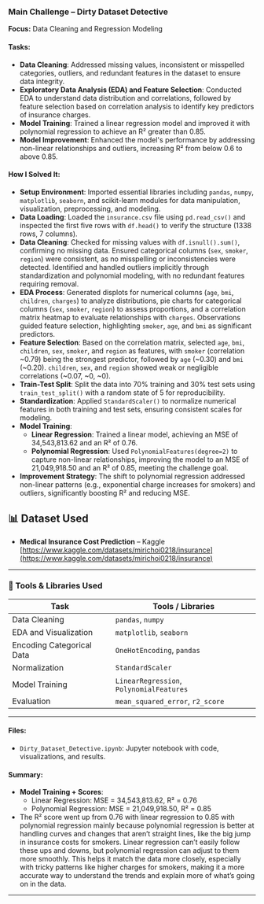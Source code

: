 ### Main Challenge – Dirty Dataset Detective
**Focus:** Data Cleaning and Regression Modeling

#### Tasks:
- **Data Cleaning**: Addressed missing values, inconsistent or misspelled categories, outliers, and redundant features in the dataset to ensure data integrity.
- **Exploratory Data Analysis (EDA) and Feature Selection**: Conducted EDA to understand data distribution and correlations, followed by feature selection based on correlation analysis to identify key predictors of insurance charges.
- **Model Training**: Trained a linear regression model and improved it with polynomial regression to achieve an R² greater than 0.85.
- **Model Improvement**: Enhanced the model's performance by addressing non-linear relationships and outliers, increasing R² from below 0.6 to above 0.85.

#### How I Solved It:
- **Setup Environment**: Imported essential libraries including `pandas`, `numpy`, `matplotlib`, `seaborn`, and scikit-learn modules for data manipulation, visualization, preprocessing, and modeling.
- **Data Loading**: Loaded the `insurance.csv` file using `pd.read_csv()` and inspected the first five rows with `df.head()` to verify the structure (1338 rows, 7 columns).
- **Data Cleaning**: Checked for missing values with `df.isnull().sum()`, confirming no missing data. Ensured categorical columns (`sex`, `smoker`, `region`) were consistent, as no misspelling or inconsistencies were detected. Identified and handled outliers implicitly through standardization and polynomial modeling, with no redundant features requiring removal.
- **EDA Process**: Generated displots for numerical columns (`age`, `bmi`, `children`, `charges`) to analyze distributions, pie charts for categorical columns (`sex`, `smoker`, `region`) to assess proportions, and a correlation matrix heatmap to evaluate relationships with `charges`. Observations guided feature selection, highlighting `smoker`, `age`, and `bmi` as significant predictors.
- **Feature Selection**: Based on the correlation matrix, selected `age`, `bmi`, `children`, `sex`, `smoker`, and `region` as features, with `smoker` (correlation ~0.79) being the strongest predictor, followed by `age` (~0.30) and `bmi` (~0.20). `children`, `sex`, and `region` showed weak or negligible correlations (~0.07, ~0, ~0).
- **Train-Test Split**: Split the data into 70% training and 30% test sets using `train_test_split()` with a random state of 5 for reproducibility.
- **Standardization**: Applied `StandardScaler()` to normalize numerical features in both training and test sets, ensuring consistent scales for modeling.
- **Model Training**:
  - **Linear Regression**: Trained a linear model, achieving an MSE of 34,543,813.62 and an R² of 0.76.
  - **Polynomial Regression**: Used `PolynomialFeatures(degree=2)` to capture non-linear relationships, improving the model to an MSE of 21,049,918.50 and an R² of 0.85, meeting the challenge goal.
- **Improvement Strategy**: The shift to polynomial regression addressed non-linear patterns (e.g., exponential charge increases for smokers) and outliers, significantly boosting R² and reducing MSE.

## 📊 Dataset Used

- **Medical Insurance Cost Prediction** – Kaggle  
  [https://www.kaggle.com/datasets/mirichoi0218/insurance](https://www.kaggle.com/datasets/mirichoi0218/insurance)

---
### 🧰 Tools & Libraries Used

| Task                     | Tools / Libraries                          |
|--------------------------|--------------------------------------------|
| Data Cleaning            | `pandas`, `numpy`                          |
| EDA and Visualization    | `matplotlib`, `seaborn`                    |
| Encoding Categorical Data| `OneHotEncoding`, `pandas`   |
| Normalization            | `StandardScaler`                           |
| Model Training           | `LinearRegression`, `PolynomialFeatures`   |
| Evaluation               | `mean_squared_error`, `r2_score`           |

---

#### Files:
- `Dirty_Dataset_Detective.ipynb`: Jupyter notebook with code, visualizations, and results.

#### Summary: 
- **Model Training + Scores**:
  - Linear Regression: MSE = 34,543,813.62, R² = 0.76
  - Polynomial Regression: MSE = 21,049,918.50, R² = 0.85
- The R² score went up from 0.76 with linear regression to 0.85 with polynomial regression mainly because polynomial regression is better at handling curves and changes that aren’t straight lines, like the big jump in insurance costs for smokers. Linear regression can’t easily follow these ups and downs, but polynomial regression can adjust to them more smoothly. This helps it match the data more closely, especially with tricky patterns like higher charges for smokers, making it a more accurate way to understand the trends and explain more of what’s going on in the data.
---
